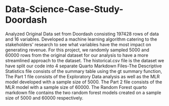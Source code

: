 # Data-Science-Case-Study-Doordash
Analyzed Original Data set from Doordash consisting 197428 rows of data and 16 variables. Developed a machine learning algorithm catering to the stakeholders' research to see what variables have the most impact on generating revenue.
For this project, we randomly sampled 5000 and 60000 rows from the original dataset for our analysis to have a more streamlined approach to the dataset. The historical.csv file is the dataset we have split our code into 4 separate Quarto Markdown Files-The Descriptive Statistics file consists of the summary table using the gt summary function, The Part 1 file consists of the Exploratory Data analysis as well as the MLR model developed with a sample size of 5000. The Part 2 file consists of the MLR model with a sample size of 60000. The Random Forest quarto markdown file contains the two random forest models created on a sample size of 5000 and 60000 respectively.

